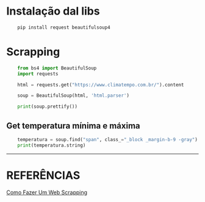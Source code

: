 # Instalação dal libs
```sh
    pip install request beautifulsoup4
```

# Scrapping
```py
    from bs4 import BeautifulSoup
    import requests

    html = requests.get("https://www.climatempo.com.br/").content

    soup = BeautifulSoup(html, 'html.parser')

    print(soup.prettify())
```

## Get temperatura mínima e máxima
```py
    temperatura = soup.find("span", class_="_block _margin-b-9 -gray")
    print(temperatura.string)
```

---

# REFERÊNCIAS
[Como Fazer Um Web Scrapping](https://blog.geekhunter.com.br/como-fazer-um-web-scraping-python/#O_que_e_web_scraping)
